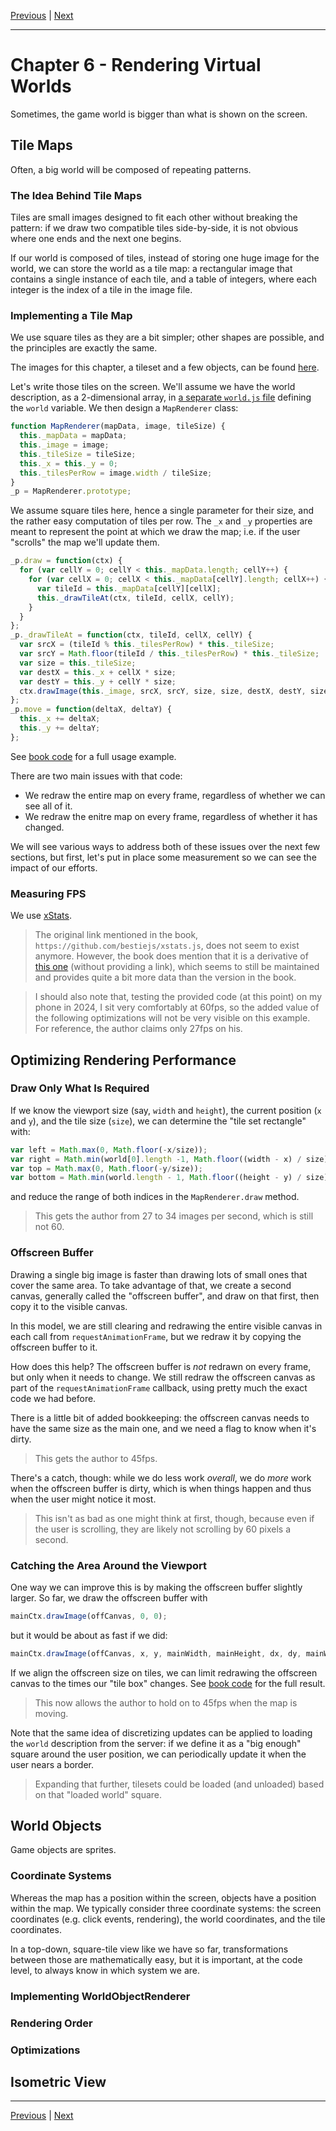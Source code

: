 [Previous](./Chapter5.md) | [Next](./Chapter7.md)

<hr>

# Chapter 6 - Rendering Virtual Worlds

Sometimes, the game world is bigger than what is shown on the screen.

## Tile Maps

Often, a big world will be composed of repeating patterns.

### The Idea Behind Tile Maps

Tiles are small images designed to fit each other without breaking the pattern:
if we draw two compatible tiles side-by-side, it is not obvious where one ends
and the next one begins.

If our world is composed of tiles, instead of storing one huge image for the
world, we can store the world as a tile map: a rectangular image that contains
a single instance of each tile, and a table of integers, where each integer is
the index of a tile in the image file.

### Implementing a Tile Map

We use square tiles as they are a bit simpler; other shapes are possible, and
the principles are exactly the same.

The images for this chapter, a tileset and a few objects, can be found [here][0].

[0]: https://github.com/Apress/pro-android-web-game-apps/tree/9e08321ca08e49246f51b1c88bc1ce1ab982aad8/code/v.05/img

Let's write those tiles on the screen. We'll assume we have the world
description, as a 2-dimensional array, in [a separate `world.js` file][1]
defining the `world` variable. We then design a `MapRenderer` class:

[1]: https://github.com/Apress/pro-android-web-game-apps/blob/9e08321ca08e49246f51b1c88bc1ce1ab982aad8/code/v.01/js/world.js

```javascript
function MapRenderer(mapData, image, tileSize) {
  this._mapData = mapData;
  this._image = image;
  this._tileSize = tileSize;
  this._x = this._y = 0;
  this._tilesPerRow = image.width / tileSize;
}
_p = MapRenderer.prototype;
```

We assume square tiles here, hence a single parameter for their size, and the
rather easy computation of tiles per row. The `_x` and `_y` properties are
meant to represent the point at which we draw the map; i.e. if the user
"scrolls" the map we'll update them.

```javascript
_p.draw = function(ctx) {
  for (var cellY = 0; cellY < this._mapData.length; cellY++) {
    for (var cellX = 0; cellX < this._mapData[cellY].length; cellX++) {
      var tileId = this._mapData[cellY][cellX];
      this._drawTileAt(ctx, tileId, cellX, cellY);
    }
  }
};
_p._drawTileAt = function(ctx, tileId, cellX, cellY) {
  var srcX = (tileId % this._tilesPerRow) * this._tileSize;
  var srcY = Math.floor(tileId / this._tilesPerRow) * this._tileSize;
  var size = this._tileSize;
  var destX = this._x + cellX * size;
  var destY = this._y + cellY * size;
  ctx.drawImage(this._image, srcX, srcY, size, size, destX, destY, size, size);
};
_p.move = function(deltaX, deltaY) {
  this._x += deltaX;
  this._y += deltaY;
};
```

See [book code][2] for a full usage example.

[2]: https://github.com/Apress/pro-android-web-game-apps/tree/9e08321ca08e49246f51b1c88bc1ce1ab982aad8/code/v.01

There are two main issues with that code:

- We redraw the entire map on every frame, regardless of whether we can see all
  of it.
- We redraw the enitre map on every frame, regardless of whether it has
  changed.

We will see various ways to address both of these issues over the next few
sections, but first, let's put in place some measurement so we can see the
impact of our efforts.

### Measuring FPS

We use [xStats][3].

[3]: https://github.com/Apress/pro-android-web-game-apps/blob/9e08321ca08e49246f51b1c88bc1ce1ab982aad8/code/v.01/js/xstats.js

> The original link mentioned in the book,
> `https://github.com/bestiejs/xstats.js`,  does not seem to exist anymore.
> However, the book does mention that it is a derivative of [this one][4]
> (without providing a link), which seems to still be maintained and provides
> quite a bit more data than the version in the book.

[4]: https://github.com/mrdoob/stats.js

> I should also note that, testing the provided code (at this point) on my
> phone in 2024, I sit very comfortably at 60fps, so the added value of the
> following optimizations will not be very visible on this example. For
> reference, the author claims only 27fps on his.

## Optimizing Rendering Performance

### Draw Only What Is Required

If we know the viewport size (say, `width` and `height`), the current position
(`x` and `y`), and the tile size (`size`), we can determine the "tile set
rectangle" with:

```javascript
var left = Math.max(0, Math.floor(-x/size));
var right = Math.min(world[0].length -1, Math.floor((width - x) / size));
var top = Math.max(0, Math.floor(-y/size));
var bottom = Math.min(world.length - 1, Math.floor((height - y) / size));
```

and reduce the range of both indices in the `MapRenderer.draw` method.

> This gets the author from 27 to 34 images per second, which is still not 60.

### Offscreen Buffer

Drawing a single big image is faster than drawing lots of small ones that cover
the same area. To take advantage of that, we create a second canvas, generally
called the "offscreen buffer", and draw on that first, then copy it to the
visible canvas.

In this model, we are still clearing and redrawing the entire visible canvas in
each call from `requestAnimationFrame`, but we redraw it by copying the
offscreen buffer to it.

How does this help? The offscreen buffer is _not_ redrawn on every frame, but
only when it needs to change. We still redraw the offscreen canvas as part of
the `requestAnimationFrame` callback, using pretty much the exact code we had
before.

There is a little bit of added bookkeeping: the offscreen canvas needs to have
the same size as the main one, and we need a flag to know when it's dirty.

> This gets the author to 45fps.

There's a catch, though: while we do less work _overall_, we do _more_ work
when the offscreen buffer is dirty, which is when things happen and thus when
the user might notice it most.

> This isn't as bad as one might think at first, though, because even if the
> user is scrolling, they are likely not scrolling by 60 pixels a second.

### Catching the Area Around the Viewport

One way we can improve this is by making the offscreen buffer slightly larger.
So far, we draw the offscreen buffer with

```javascript
mainCtx.drawImage(offCanvas, 0, 0);
```

but it would be about as fast if we did:

```javascript
mainCtx.drawImage(offCanvas, x, y, mainWidth, mainHeight, dx, dy, mainWidth, mainHeight);
```

If we align the offscreen size on tiles, we can limit redrawing the offscreen
canvas to the times our "tile box" changes. See [book code][5] for the full
result.

[5]: https://github.com/Apress/pro-android-web-game-apps/tree/9e08321ca08e49246f51b1c88bc1ce1ab982aad8/code/v.04

> This now allows the author to hold on to 45fps when the map is moving.

Note that the same idea of discretizing updates can be applied to loading the
`world` description from the server: if we define it as a "big enough" square
around the user position, we can periodically update it when the user nears a
border.

> Expanding that further, tilesets could be loaded (and unloaded) based on that
> "loaded world" square.

## World Objects

Game objects are sprites.

### Coordinate Systems

Whereas the map has a position within the screen, objects have a position
within the map. We typically consider three coordinate systems: the screen
coordinates (e.g. click events, rendering), the world coordinates, and the tile
coordinates.

In a top-down, square-tile view like we have so far, transformations between
those are mathematically easy, but it is important, at the code level, to
always know in which system we are.

### Implementing WorldObjectRenderer

### Rendering Order

### Optimizations

## Isometric View

<hr>

[Previous](./Chapter5.md) | [Next](./Chapter7.md)

